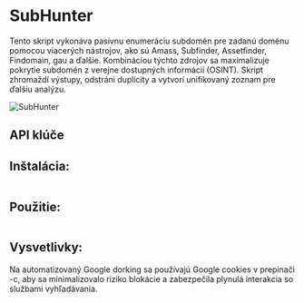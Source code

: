 # SubHunter
Tento skript vykonáva pasívnu enumeráciu subdomén pre zadanú doménu pomocou viacerých nástrojov, ako sú Amass, Subfinder, Assetfinder, Findomain, gau a ďalšie. Kombináciou týchto zdrojov sa maximalizuje pokrytie subdomén z verejne dostupných informácií (OSINT). Skript zhromaždí výstupy, odstráni duplicity a vytvorí unifikovaný zoznam pre ďalšiu analýzu.

![SubHunter](https://github.com/user-attachments/assets/e9dfae2b-1816-4eed-982f-765ab5fbef45)

## API klúče



## Inštalácia:
```

```
## Použitie:
```

```

## Vysvetlivky:
Na automatizovaný Google dorking sa používajú Google cookies v prepinači -c, aby sa minimalizovalo riziko blokácie a zabezpečila plynulá interakcia so službami vyhľadávania.
